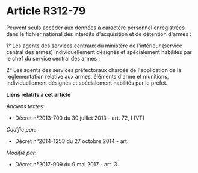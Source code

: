 # Article R312-79

Peuvent seuls accéder aux données à caractère personnel enregistrées dans le fichier national des interdits d'acquisition et
de détention d'armes :

1° Les agents des services centraux du ministère de l'intérieur (service central des armes) individuellement désignés et
spécialement habilités par le chef du service central des armes ;

2° Les agents des services préfectoraux chargés de l'application de la réglementation relative aux armes, éléments d'arme et
munitions, individuellement désignés et spécialement habilités par le préfet.

**Liens relatifs à cet article**

_Anciens textes_:

  - Décret n°2013-700 du 30 juillet 2013 - art. 72, I (VT)

_Codifié par_:

  - Décret n°2014-1253 du 27 octobre 2014 - art.

_Modifié par_:

  - Décret n°2017-909 du 9 mai 2017 - art. 3
